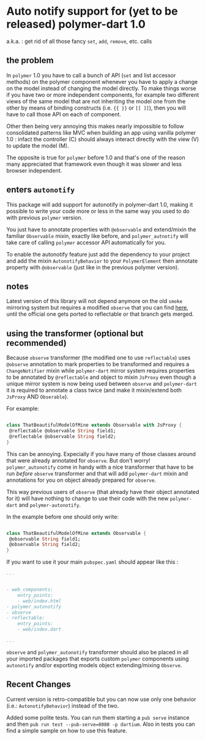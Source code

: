 # Auto notify support for (yet to be released) polymer-dart 1.0
a.k.a. : get rid of all those fancy `set`, `add`, `remove`, etc. calls


## the problem 

In `polymer` 1.0 you have to call a bunch of API (`set` and list accessor methods) on the polymer component whenever you have to apply a change on the model instead of changing the model directly. To make things worse if you have
two or more independent components, for example two different views of the same model that are not inheriting the model one from the other by means of binding constructs (i.e. `{{ }}` or
 `[[ ]]`), then you will have to call those API on each of component.
 
Other then being very annoying this makes nearly impossible to follow consolidated patterns like MVC when building an app using vanilla polymer 1.0 : 
infact the controller (C) should always interact directly with the view (V) to update the model (M).

The opposite is true for `polymer` before 1.0 and that's one of the reason many appreciated that framework even though it was slower and less browser independent.

## enters `autonotify`

This package will add support for autonotify in polymer-dart 1.0, making it possible to write your code more or less in the same way you used to do with previous `polymer` version.

You just have to annotate properties with `@observable` and extend/mixin the familiar `Observable` mixin, exactly like before, and `polymer_autnotify` will take care of calling `polymer` accessor API 
 automatically for you.

To enable the autonotify feature just add the dependency to your project and add the mixin `AutonotifyBehavior` to your `PolymerElement` then 
annotate property with `@observable` (just like in the previous polymer version). 


## notes

Latest version of this library will not depend anymore on the old `smoke` mirroring system but requires a modified `observe` that you can find [here](https://github.com/dam0vm3nt/observe/tree/reflectable), 
 until the official one gets ported to reflectable or that branch gets merged.

## using the transformer (optional but recommended)

Because `observe` transformer (the modified one to use `reflectable`) uses `@observe` annotation to mark properties to be transformed and requires a `ChangeNotifier` mixin 
while `polymer-dart` mirror system requires properties to be annotated by `@reflectable` and object to mixin `JsProxy` even though
a unique mirror system is now being used between `observe` and `polymer-dart` it is required to annotate a class twice (and make it mixin/extend both `JsProxy` AND `Obserable`). 

For example:

```dart

class ThatBeautifulModelOfMine extends Observable with JsProxy {
 @reflectable @observable String field1;
 @reflectable @observable String field2;
}
```

This can be annoying. Expecially if you have many of those classes around that were already annotated for `observe`. 
But don't worry! `polymer_autonotify` come in handy with a nice transformer that have to be run *before* `observe` transformer and that will add `polymer-dart` mixin and annotations for you on object already prepared for `observe`. 

This way previous users of `observe` (that already have their object annotated for it) will have nothing to change to use their code with the new `polymer-dart` and `polymer-autonotify`.

In the example before one should only write:
```dart

class ThatBeautifulModelOfMine extends Observable {
 @observable String field1;
 @observable String field2;
}
```

If you want to use it your main `pubspec.yaml` should appear like this :
```yaml
...


- web_components:
    entry_points:
    - web/index.html
- polymer_autonotify
- observe
- reflectable:
    entry_points:
    - web/index.dart

...
```
`observe` and `polymer_autonotify` transformer should also be placed in all your imported packages that exports custom `polymer` components using `autonotify` and/or exporting models object extending/mixing `Observe`.

## Recent Changes


Current version is retro-compatible but you can now use only one behavior (i.e.: `AutonotifyBehavior`) instead of the two.

Added some polite tests. You can run them starting a  `pub serve` instance and then `pub run test --pub-serve=8080 -p dartium`. Also in tests you can find a simple sample on how to use this feature.
